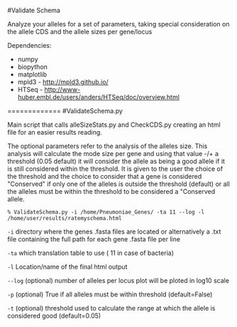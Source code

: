#Validate Schema

Analyze your alleles for a set of parameters, taking special consideration on the allele CDS and the allele sizes per gene/locus


Dependencies:
* numpy
* biopython
* matplotlib
* mpld3 - http://mpld3.github.io/
* HTSeq - http://www-huber.embl.de/users/anders/HTSeq/doc/overview.html


=============
#ValidateSchema.py

Main script that calls alleSizeStats.py and CheckCDS.py creating an html file for an easier results reading.

The optional parameters refer to the analysis of the alleles size. This analysis will calculate the mode size per gene and using that value -/+ a threshold (0.05 default) it will consider the allele as being a good allele if it is still considered within the threshold. It is given to the user the choice of the threshold and the choice to consider that a gene is considered "Conserved" if only one of the alleles is outside the threshold (default) or all the alleles must be within the threshold to be considered a "Conserved allele.

	% ValidateSchema.py -i /home/Pneumoniae_Genes/ -ta 11 --log -l /home/user/results/ratemyschema.html
	
`-i` directory where the genes .fasta files are located or alternatively a .txt file containing the full path for each gene .fasta file per line

`-ta` which translation table to use ( 11 in case of bacteria)

`-l` Location/name of the final html output

`--log` (optional) number of alleles per locus plot will be ploted in log10 scale

`-p` (optional) True if all alleles must be within threshold (default=False)

`-t` (optional) threshold used to calculate the range at which the allele is considered good (default=0.05)


